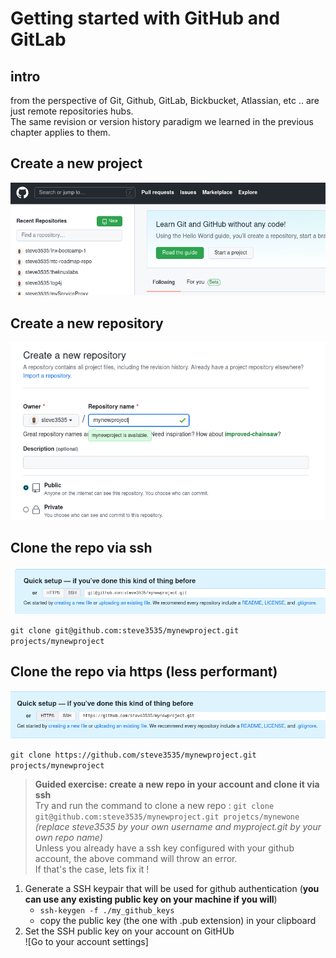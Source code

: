 # Getting started with GitHub and GitLab

## intro

from the perspective of Git, Github, GitLab, Bickbucket, Atlassian, etc .. are just remote repositories hubs.  
The same revision or version history paradigm we learned in the previous chapter applies to them.

## Create a new project  

![create a new project](./create.png)

## Create a new repository  

![create a new repo](./newrepo.png)  

## Clone the repo via ssh

![clone with ssh](./sshclone.png)  

`git clone git@github.com:steve3535/mynewproject.git projects/mynewproject`  

## Clone the repo via https (less performant)  

![clone with https](./httpsclone.png)    

`git clone https://github.com/steve3535/mynewproject.git projects/mynewproject`    

> **Guided exercise: create a new repo in your account and clone it via ssh**    
>  Try and run the command to clone a new repo : `git clone git@github.com:steve3535/mynewproject.git projetcs/mynewone`   
>  *(replace steve3535 by your own username and myproject.git by your own repo name)*  
>  Unless you already have a ssh key configured with your github account, the above command will throw an error.  
>  If that's the case, lets fix it !  

1. Generate a SSH keypair that will be used for github authentication (**you can use any existing public key on your machine if you will**)  
   * `ssh-keygen -f ./my_github_keys`   
   * copy the public key (the one with .pub extension) in your clipboard  
3. Set the SSH public key on your account on GitHUb  
   ![Go to your account settings]


